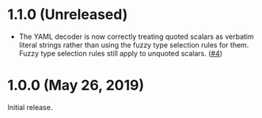# 1.1.0 (Unreleased)

* The YAML decoder is now correctly treating quoted scalars as verbatim literal
  strings rather than using the fuzzy type selection rules for them. Fuzzy
  type selection rules still apply to unquoted scalars.
  ([#4](https://github.com/zclconf/go-cty-yaml/pull/4))

# 1.0.0 (May 26, 2019)

Initial release.
